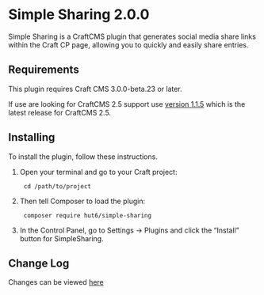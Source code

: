 # Simple Sharing 2.0.0

Simple Sharing is a CraftCMS plugin that generates social media share links within 
the Craft CP page, allowing you to quickly and easily share entries.

## Requirements

This plugin requires Craft CMS 3.0.0-beta.23 or later.

If use are looking for CraftCMS 2.5 support use [version 1.1.5](https://github.com/hut6/SimpleSharing/tree/1.1.5) 
which is the latest release for CraftCMS 2.5.

## Installing

To install the plugin, follow these instructions.

1. Open your terminal and go to your Craft project:

        cd /path/to/project

2. Then tell Composer to load the plugin:

        composer require hut6/simple-sharing

3. In the Control Panel, go to Settings → Plugins and click the “Install” button for SimpleSharing.


## Change Log

Changes can be viewed [here](https://github.com/hut6/SimpleSharing/blob/master/CHANGELOG.md)
